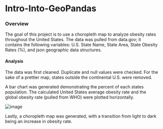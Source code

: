 # Intro-Into-GeoPandas
### Overview
The goal of this project is to use a choropleth map to analyze obesity rates throughout the United States. The data was pulled from data.gov; it contains the following variables: U.S. State Name, State Area, State Obesity Rates (%), and json geographic data structures. 

#### Analysis
The data was first cleaned. Duplicate and null values were checked. For the sake of a prettier map, states outside the continental U.S. were removed.

A bar chart was generated demonstrating the percent of each states population. The calculated United States average obesity rate and the global obesity rate (pulled from WHO) were plotted horizontally. 

![image](https://user-images.githubusercontent.com/103863038/207288150-838c6104-b1b2-44b4-af39-ba1083ec7635.png)


Lastly, a choropleth map was generated, with a transition from light to dark being an increase in obesity rate.
